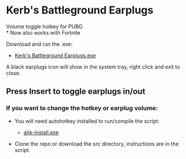 # Kerb's Battleground Earplugs
Volume toggle hotkey for PUBG  
\* Now also works with Fortnite

Download and run the .exe:
  - [Kerb's Battleground Earplugs.exe](https://github.com/QuietKerb/Kerbs-Battleground-Earplugs/raw/master/bin/Kerb's%20Battleground%20Earplugs.exe)

A black earplugs icon will show in the system tray, right click and exit to close.

## Press Insert to toggle earplugs in/out

### If you want to change the hotkey or earplug volume:

  - You will need autohotkey installed to run/compile the script:  
    - [ahk-install.exe](https://www.autohotkey.com/download/ahk-install.exe)

  - Clone the repo or download the src directory, instructions are in the script.
